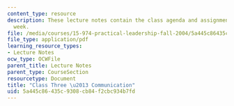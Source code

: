 ```yaml
---
content_type: resource
description: These lecture notes contain the class agenda and assignments for the
  week.
file: /media/courses/15-974-practical-leadership-fall-2004/5a445c86435c9308cb84f2cbc934b7fd_class3.pdf
file_type: application/pdf
learning_resource_types:
- Lecture Notes
ocw_type: OCWFile
parent_title: Lecture Notes
parent_type: CourseSection
resourcetype: Document
title: "Class Three \u2013 Communication"
uid: 5a445c86-435c-9308-cb84-f2cbc934b7fd
---
```

